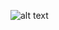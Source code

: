 ![alt text](https://res.cloudinary.com/dz209s6jk/image/upload/v1554379169/Challenges/m8aueljlhfwzve7zxpy7.jpg)
